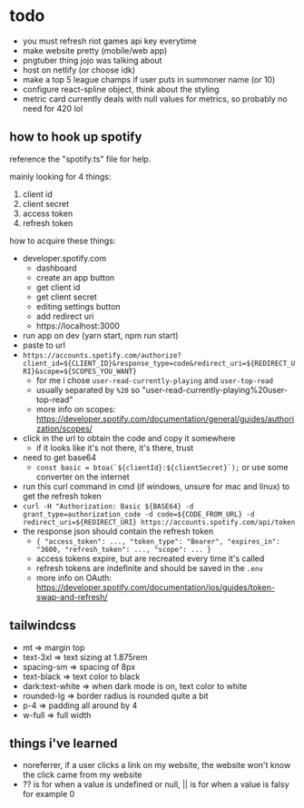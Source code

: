 # todo

- you must refresh riot games api key everytime
- make website pretty (mobile/web app)
- pngtuber thing jojo was talking about
- host on netlify (or choose idk)
- make a top 5 league champs if user puts in summoner name (or 10)
- configure react-spline object, think about the styling
- metric card currently deals with null values for metrics, so probably no need for 420 lol

## how to hook up spotify

reference the "spotify.ts" file for help.

mainly looking for 4 things:

1. client id
2. client secret
3. access token
4. refresh token

how to acquire these things:

- developer.spotify.com
  - dashboard
  - create an app button
  - get client id
  - get client secret
  - editing settings button
  - add redirect uri
  - https://localhost:3000
- run app on dev (yarn start, npm run start)
- paste to url
- `https://accounts.spotify.com/authorize?client_id=${CLIENT_ID}&response_type=code&redirect_uri=${REDIRECT_URI}&scope=${SCOPES_YOU_WANT}`
  - for me i chose `user-read-currently-playing` and `user-top-read`
  - usually separated by `%20` so "user-read-currently-playing%20user-top-read"
  - more info on scopes: https://developer.spotify.com/documentation/general/guides/authorization/scopes/
- click in the url to obtain the code and copy it somewhere
  - if it looks like it's not there, it's there, trust
- need to get base64
  - `` const basic = btoa(`${clientId}:${clientSecret}`); `` or use some converter on the internet
- run this curl command in cmd (if windows, unsure for mac and linux) to get the refresh token
- `curl -H "Authorization: Basic ${BASE64} -d grant_type=authorization_code -d code=${CODE_FROM_URL} -d redirect_uri=${REDIRECT_URI} https://accounts.spotify.com/api/token`
- the response json should contain the refresh token
  - `{ "access_token": ..., "token_type": "Bearer", "expires_in": "3600, "refresh_token": ..., "scope": ... }`
  - access tokens expire, but are recreated every time it's called
  - refresh tokens are indefinite and should be saved in the `.env`
  - more info on OAuth: https://developer.spotify.com/documentation/ios/guides/token-swap-and-refresh/

## tailwindcss

- mt => margin top
- text-3xl => text sizing at 1.875rem
- spacing-sm => spacing of 8px
- text-black => text color to black
- dark:text-white => when dark mode is on, text color to white
- rounded-lg => border radius is rounded quite a bit
- p-4 => padding all around by 4
- w-full => full width

## things i've learned

- noreferrer, if a user clicks a link on my website, the website won't know the click came from my website
- ?? is for when a value is undefined or null, || is for when a value is falsy for example 0
